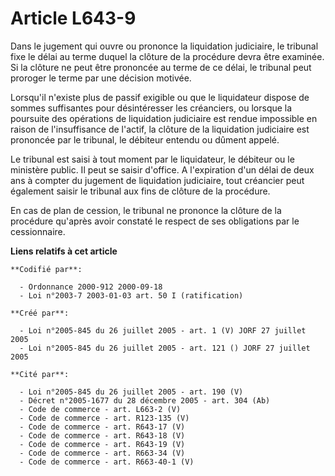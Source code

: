 # Article L643-9

Dans le jugement qui ouvre ou prononce la liquidation judiciaire, le tribunal fixe le délai au terme duquel la clôture de la
procédure devra être examinée. Si la clôture ne peut être prononcée au terme de ce délai, le tribunal peut proroger le terme
par une décision motivée.

Lorsqu'il n'existe plus de passif exigible ou que le liquidateur dispose de sommes suffisantes pour désintéresser les
créanciers, ou lorsque la poursuite des opérations de liquidation judiciaire est rendue impossible en raison de
l'insuffisance de l'actif, la clôture de la liquidation judiciaire est prononcée par le tribunal, le débiteur entendu ou
dûment appelé.

Le tribunal est saisi à tout moment par le liquidateur, le débiteur ou le ministère public. Il peut se saisir d'office. A
l'expiration d'un délai de deux ans à compter du jugement de liquidation judiciaire, tout créancier peut également saisir le
tribunal aux fins de clôture de la procédure.

En cas de plan de cession, le tribunal ne prononce la clôture de la procédure qu'après avoir constaté le respect de ses
obligations par le cessionnaire.

**Liens relatifs à cet article**

	**Codifié par**:

	  - Ordonnance 2000-912 2000-09-18
	  - Loi n°2003-7 2003-01-03 art. 50 I (ratification)

	**Créé par**:

	  - Loi n°2005-845 du 26 juillet 2005 - art. 1 (V) JORF 27 juillet 2005
	  - Loi n°2005-845 du 26 juillet 2005 - art. 121 () JORF 27 juillet 2005

	**Cité par**:

	  - Loi n°2005-845 du 26 juillet 2005 - art. 190 (V)
	  - Décret n°2005-1677 du 28 décembre 2005 - art. 304 (Ab)
	  - Code de commerce - art. L663-2 (V)
	  - Code de commerce - art. R123-135 (V)
	  - Code de commerce - art. R643-17 (V)
	  - Code de commerce - art. R643-18 (V)
	  - Code de commerce - art. R643-19 (V)
	  - Code de commerce - art. R663-34 (V)
	  - Code de commerce - art. R663-40-1 (V)
